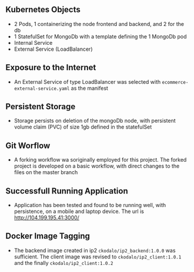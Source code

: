 ## Kubernetes Objects

 * 2 Pods, 1 containerizing the node frontend and backend, and 2 for the db
 * 1 StatefulSet for MongoDb with a template defining the 1 MongoDb pod
 * Internal Service
 * External Service (LoadBalancer)

## Exposure to the Internet

 * An External Service of type LoadBalancer was selected with `ecommerce-external-service.yaml` as the manifest

## Persistent Storage

 * Storage persists on deletion of the mongoDb node, with persistent volume claim (PVC) of size 1gb defined in the statefulSet

## Git Worflow

* A forking workflow wa soriginally employed for this project. The forked project is developed on a basic workflow, with direct changes to the files on the master branch

## Successfull Running Application

* Application has been tested and found to be running well, with persistence, on a mobile and laptop device. The url is http://104.199.195.41:3000/

## Docker Image Tagging

* The backend image created in ip2 `ckodalo/ip2_backend:1.0.0` was sufficient. The client image was revised to `ckodalo/ip2_client:1.0.1` and the finally `ckodalo/ip2_client:1.0.2`